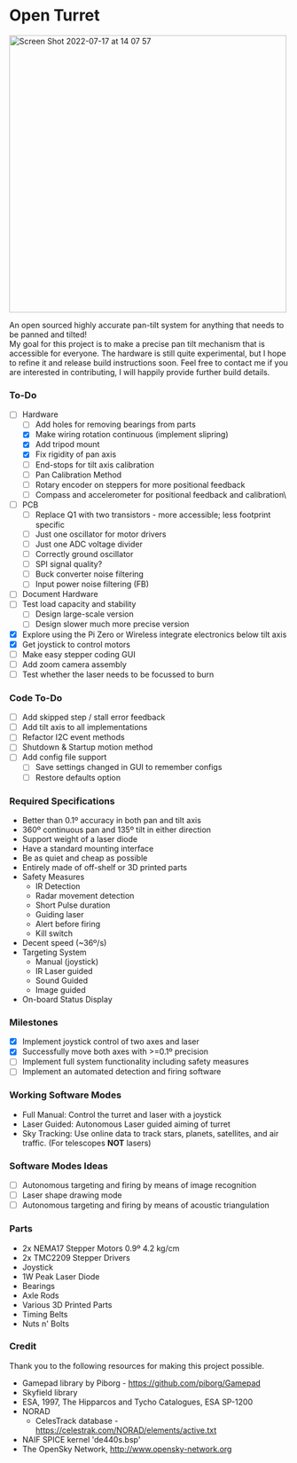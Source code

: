 # Open Turret
<img width="500" alt="Screen Shot 2022-07-17 at 14 07 57" src="https://user-images.githubusercontent.com/20363198/179398200-ba83409f-b0a6-4f01-8ac6-c780adb623d5.png">

An open sourced highly accurate pan-tilt system for anything that needs to be panned and tilted!\
My goal for this project is to make a precise pan tilt mechanism that is accessible for everyone.
The hardware is still quite experimental, but I hope to refine it and release build instructions soon. Feel free to
contact me if you are interested in contributing, I will happily provide further build details.

### To-Do

- [ ] Hardware
  - [ ] Add holes for removing bearings from parts
  - [x] Make wiring rotation continuous (implement slipring)
  - [x] Add tripod mount
  - [x] Fix rigidity of pan axis
  - [ ] End-stops for tilt axis calibration
  - [ ] Pan Calibration Method
  - [ ] Rotary encoder on steppers for more positional feedback
  - [ ] Compass and accelerometer for positional feedback and calibration\
- [ ] PCB
  - [ ] Replace Q1 with two transistors - more accessible; less footprint specific
  - [ ] Just one oscillator for motor drivers
  - [ ] Just one ADC voltage divider
  - [ ] Correctly ground oscillator
  - [ ] SPI signal quality?
  - [ ] Buck converter noise filtering
  - [ ] Input power noise filtering (FB)
- [ ] Document Hardware
- [ ] Test load capacity and stability
  - [ ] Design large-scale version
  - [ ] Design slower much more precise version
- [x] Explore using the Pi Zero or Wireless integrate electronics below tilt axis
- [x] Get joystick to control motors
- [ ] Make easy stepper coding GUI
- [ ] Add zoom camera assembly
- [ ] Test whether the laser needs to be focussed to burn

### Code To-Do

- [ ] Add skipped step / stall error feedback
- [ ] Add tilt axis to all implementations
- [ ] Refactor I2C event methods
- [ ] Shutdown & Startup motion method
- [ ] Add config file support
  - [ ] Save settings changed in GUI to remember configs
  - [ ] Restore defaults option

### Required Specifications

- Better than 0.1º accuracy in both pan and tilt axis
- 360º continuous pan and 135º tilt in either direction
- Support weight of a laser diode
- Have a standard mounting interface
- Be as quiet and cheap as possible
- Entirely made of off-shelf or 3D printed parts
- Safety Measures
    - IR Detection
    - Radar movement detection
    - Short Pulse duration
    - Guiding laser
    - Alert before firing
    - Kill switch
- Decent speed (~36º/s)
- Targeting System
    - Manual (joystick)
    - IR Laser guided
    - Sound Guided
    - Image guided
- On-board Status Display

### Milestones

- [x]  Implement joystick control of two axes and laser
- [x]  Successfully move both axes with >=0.1º precision
- [ ]  Implement full system functionality including safety measures
- [ ]  Implement an automated detection and firing software

### Working Software Modes

- Full Manual: Control the turret and laser with a joystick
- Laser Guided: Autonomous Laser guided aiming of turret
- Sky Tracking: Use online data to track stars, planets, satellites, and air traffic. (For telescopes **NOT** lasers)

### Software Modes Ideas

- [ ] Autonomous targeting and firing by means of image recognition
- [ ] Laser shape drawing mode
- [ ] Autonomous targeting and firing by means of acoustic triangulation

### Parts

- 2x NEMA17 Stepper Motors 0.9º 4.2 kg/cm
- 2x TMC2209 Stepper Drivers
- Joystick
- 1W Peak Laser Diode
- Bearings
- Axle Rods
- Various 3D Printed Parts
- Timing Belts
- Nuts n' Bolts

### Credit

Thank you to the following resources for making this project possible.

- Gamepad library by Piborg - https://github.com/piborg/Gamepad
- Skyfield library
- ESA, 1997, The Hipparcos and Tycho Catalogues, ESA SP-1200
- NORAD
    - CelesTrack database - https://celestrak.com/NORAD/elements/active.txt
- NAIF SPICE kernel 'de440s.bsp'
- The OpenSky Network, http://www.opensky-network.org
